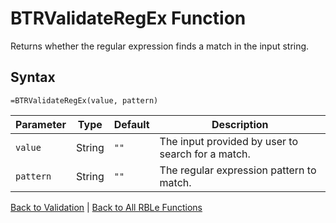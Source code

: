 # BTRValidateRegEx Function

Returns whether the regular expression finds a match in the input string.

## Syntax

```excel
=BTRValidateRegEx(value, pattern)
```

Parameter | Type | Default | Description
---|---|---|---
`value` | String | `""` | The input provided by user to search for a match.
`pattern` | String | `""` | The regular expression pattern to match.

[Back to Validation](RBLeValidation.md) | [Back to All RBLe Functions](RBLe.md#function-documentation)